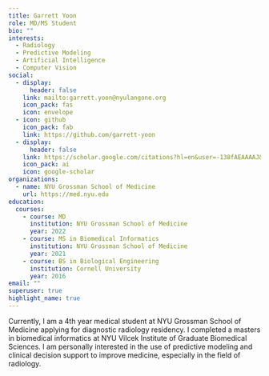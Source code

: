 ```yaml
---
title: Garrett Yoon
role: MD/MS Student
bio: ""
interests:
  - Radiology
  - Predictive Modeling
  - Artificial Intelligence
  - Computer Vision
social:
  - display:
      header: false
    link: mailto:garrett.yoon@nyulangone.org
    icon_pack: fas
    icon: envelope
  - icon: github
    icon_pack: fab
    link: https://github.com/garrett-yoon
  - display:
      header: false
    link: https://scholar.google.com/citations?hl=en&user=-138fAEAAAAJ&view_op=list_works&sortby=pubdate&gmla=AJsN-F6VE_N-AuikyubZE_THLZ2scSCPZJmizBiDxWCC-pJthhQ7Glwg6vsyT--zidDPrW0TN5nELpgvTUCBaTw_SlM6JciCvXocxyLYFbQdYJ7-aE7-L2Q&sciund=16372324698663832400
    icon_pack: ai
    icon: google-scholar
organizations:
  - name: NYU Grossman School of Medicine
    url: https://med.nyu.edu
education:
  courses:
    - course: MD
      institution: NYU Grossman School of Medicine
      year: 2022
    - course: MS in Biomedical Informatics
      institution: NYU Grossman School of Medicine
      year: 2021
    - course: BS in Biological Engineering
      institution: Cornell University
      year: 2016
email: ""
superuser: true
highlight_name: true
---
```

Currently, I am a 4th year medical student at NYU Grossman School of Medicine applying for diagnostic radiology residency. I completed a masters in biomedical informatics at NYU Vilcek Institute of Graduate Biomedical Sciences. I am personally interested in the use of predictive modeling and clinical decision support to improve medicine, especially in the field of radiology.